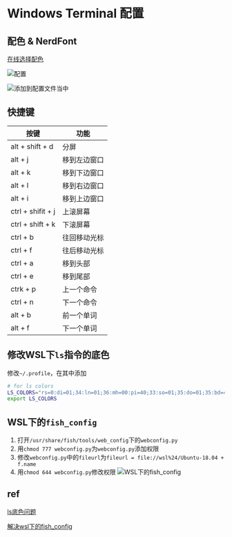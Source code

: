 # Windows Terminal 配置

## 配色 & NerdFont

[在线选择配色](https://atomcorp.github.io/themes/)

![配置](https://i.loli.net/2020/08/06/NHpXngi7u6oMjfb.png)

![添加到配置文件当中](https://i.loli.net/2020/08/06/iSdKvReYHcF5M1N.png)


## 快捷键

| 按键              | 功能         |
|-------------------|--------------|
| alt + shift + d   | 分屏         |
| alt + j           | 移到左边窗口 |
| alt + k           | 移到下边窗口 |
| alt + l           | 移到右边窗口 |
| alt + i           | 移到上边窗口 |
| ctrl + shifit + j | 上滚屏幕     |
| ctrl + shift + k  | 下滚屏幕     |
| ctrl + b          | 往回移动光标 |
| ctrl + f          | 往后移动光标 |
| ctrl + a          | 移到头部     |
| ctrl + e          | 移到尾部     |
| ctrk + p          | 上一个命令   |
| ctrl + n          | 下一个命令   |
| alt + b           | 前一个单词   |
| alt + f           | 下一个单词   |

## 修改WSL下`ls`指令的底色
修改`~/.profile`，在其中添加

```bash
# for ls colors
LS_COLORS="rs=0:di=01;34:ln=01;36:mh=00:pi=40;33:so=01;35:do=01;35:bd=40;33;01:cd=40;33;01:or=40;31;01:su=37;41:sg=30;43:ca=30;41:tw=30;42:ow=01;34:st=37;44:ex=01;32:*.tar=01;31:*.tgz=01;31:*.arc=01;31:*.arj=01;31:*.taz=01;31:*.lha=01;31:*.lz4=01;31:*.lzh=01;31:*.lzma=01;31:*.tlz=01;31:*.txz=01;31:*.tzo=01;31:*.t7z=01;31:*.zip=01;31:*.z=01;31:*.Z=01;31:*.dz=01;31:*.gz=01;31:*.lrz=01;31:*.lz=01;31:*.lzo=01;31:*.xz=01;31:*.bz2=01;31:*.bz=01;31:*.tbz=01;31:*.tbz2=01;31:*.tz=01;31:*.deb=01;31:*.rpm=01;31:*.jar=01;31:*.war=01;31:*.ear=01;31:*.sar=01;31:*.rar=01;31:*.alz=01;31:*.ace=01;31:*.zoo=01;31:*.cpio=01;31:*.7z=01;31:*.rz=01;31:*.cab=01;31:*.jpg=01;35:*.jpeg=01;35:*.gif=01;35:*.bmp=01;35:*.pbm=01;35:*.pgm=01;35:*.ppm=01;35:*.tga=01;35:*.xbm=01;35:*.xpm=01;35:*.tif=01;35:*.tiff=01;35:*.png=01;35:*.svg=01;35:*.svgz=01;35:*.mng=01;35:*.pcx=01;35:*.mov=01;35:*.mpg=01;35:*.mpeg=01;35:*.m2v=01;35:*.mkv=01;35:*.webm=01;35:*.ogm=01;35:*.mp4=01;35:*.m4v=01;35:*.mp4v=01;35:*.vob=01;35:*.qt=01;35:*.nuv=01;35:*.wmv=01;35:*.asf=01;35:*.rm=01;35:*.rmvb=01;35:*.flc=01;35:*.avi=01;35:*.fli=01;35:*.flv=01;35:*.gl=01;35:*.dl=01;35:*.xcf=01;35:*.xwd=01;35:*.yuv=01;35:*.cgm=01;35:*.emf=01;35:*.axv=01;35:*.anx=01;35:*.ogv=01;35:*.ogx=01;35:*.aac=00;36:*.au=00;36:*.flac=00;36:*.m4a=00;36:*.mid=00;36:*.midi=00;36:*.mka=00;36:*.mp3=00;36:*.mpc=00;36:*.ogg=00;36:*.ra=00;36:*.wav=00;36:*.axa=00;36:*.oga=00;36:*.spx=00;36:*.xspf=00;36:"
export LS_COLORS
```
## WSL下的`fish_config`
1. 打开`/usr/share/fish/tools/web_config`下的`webconfig.py`
2. 用`chmod 777 webconfig.py`为`webconfig.py`添加权限
3. 修改`webconfig.py`中的`fileurl`为`fileurl = file://wsl%24/Ubuntu-18.04 + f.name`
4. 用`chmod 644 webconfig.py`修改权限
![WSL下的fish_config](https://i.loli.net/2020/08/06/CEBDXeI3O4JYkvW.png)

## ref

[ls底色问题](https://www.jianshu.com/p/c0a7506b58b2)

[解决wsl下的fish_config](https://github.com/fish-shell/fish-shell/issues/4299)

